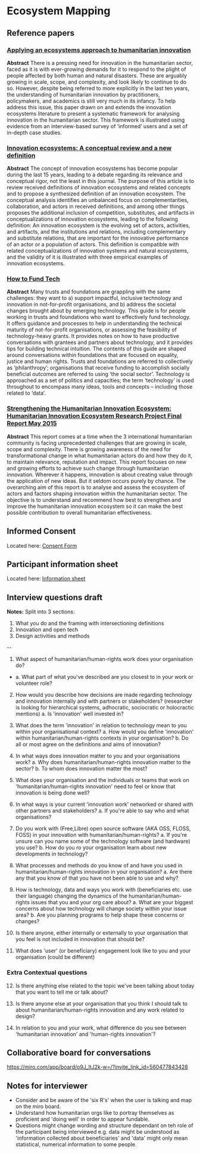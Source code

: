 # Ecosystem Mapping

## Reference papers

### [Applying an ecosystems approach to humanitarian innovation](https://www.sciencedirect.com/science/article/abs/pii/S004016252031355X)
**Abstract**
There is a pressing need for innovation in the humanitarian sector, faced as it is with ever-growing demands for it to respond to the plight of people affected by both human and natural disasters. These are arguably growing in scale, scope, and complexity, and look likely to continue to do so. However, despite being referred to more explicitly in the last ten years, the understanding of humanitarian innovation by practitioners, policymakers, and academics is still very much in its infancy. To help address this issue, this paper drawn on and extends the innovation ecosystems literature to present a systematic framework for analysing innovation in the humanitarian sector. This framework is illustrated using evidence from an interview-based survey of ‘informed’ users and a set of in-depth case studies.

### [Innovation ecosystems: A conceptual review and a new definition](https://www.sciencedirect.com/science/article/pii/S0166497218303870)
**Abstract**
The concept of innovation ecosystems has become popular during the last 15 years, leading to a debate regarding its relevance and conceptual rigor, not the least in this journal. The purpose of this article is to review received definitions of innovation ecosystems and related concepts and to propose a synthesized definition of an innovation ecosystem. The conceptual analysis identifies an unbalanced focus on complementarities, collaboration, and actors in received definitions, and among other things proposes the additional inclusion of competition, substitutes, and artifacts in conceptualizations of innovation ecosystems, leading to the following definition: An innovation ecosystem is the evolving set of actors, activities, and artifacts, and the institutions and relations, including complementary and substitute relations, that are important for the innovative performance of an actor or a population of actors. This definition is compatible with related conceptualizations of innovation systems and natural ecosystems, and the validity of it is illustrated with three empirical examples of innovation ecosystems.

### [How to Fund Tech](http://alixdunn.com/how-to-fund-tech/)
**Abstract**
Many trusts and foundations are grappling with the same challenges: they want to a) support impactful, inclusive technology and innovation in not-for-profit organisations, and b) address the societal changes brought about by emerging technology.
This guide is for people working in trusts and foundations who want to effectively fund technology. It offers guidance and processes to help in understanding the technical maturity of not-for-profit organisations, or assessing the feasibility of technology-heavy grants. It provides notes on how to have productive conversations with grantees and partners about technology, and it provides tips for building technical intuition.
The contents of this guide are shaped around conversations within foundations that are focused on equality, justice and human rights.
Trusts and foundations are referred to collectively as ‘philanthropy’; organisations that receive funding to accomplish socially beneficial outcomes are referred to using ‘the social sector’. Technology is approached as a set of politics and capacities; the term ‘technology’ is used throughout to encompass many ideas, tools and concepts – including those related to ‘data’.

### [Strengthening the Humanitarian Innovation Ecosystem: Humanitarian Innovation Ecosystem Research Project Final Report May 2015](https://cris.brighton.ac.uk/ws/files/368414/2015%20Rush%20Strengthening%20the%20humanitarian%20ecosystem.pdf)

**Abstract**
This report comes at a time when the 3 international humanitarian community is facing unprecedented challenges that are growing in scale, scope and complexity. There is growing awareness of the need for transformational change in what humanitarian actors do and how they do it, to maintain relevance, reputation and impact. This report focuses on new and growing efforts to achieve such change through humanitarian innovation. Wherever it happens, innovation is about creating value through the application of new ideas. But it seldom occurs purely by chance. The overarching aim of this report is to analyse and assess the ecosystem of actors and factors shaping innovation within the humanitarian sector. The objective is to understand and recommend how best to strengthen and improve the humanitarian innovation ecosystem so it can make the best possible contribution to overall humanitarian effectiveness. 


## Informed Consent
Located here: [Consent Form](https://github.com/Erioldoesdesign/Design_HOSS_PhD/blob/main/ecosystem%20mapping%20Interviews/consent-form.md)

## Participant information sheet
Located here: [Information sheet](https://github.com/Erioldoesdesign/Design_HOSS_PhD/blob/main/ecosystem%20mapping%20Interviews/Participant-information-sheet.md)


## Interview questions draft

**Notes:** Split into 3 sections: 
1. What you do and the framing with intersectioning definitions 
2. Innovation and open tech
3. Design activities and methods

--

1. What aspect of humanitarian/human-rights work does your organisation do?
  * a. What part of what you've described are you closest to in your work or volunteer role?
  
2. How would you describe how decisions are made regarding technology and innovation internally and with partners or stakeholders? (researcher is looking for hierarchical systems, adhocratic, sociocratic or holocractic mentions)
   a. Is 'innovation' well invested in?
  
3. What does the term 'innovation' in relation to technology mean to you within your organisational context?
   a. How would you define 'innovation' within humanitarian/human-rights contexts in your organisation?
   b. Do all or most agree on the definitions and aims of innovation?

4. In what ways does innovation matter to you and your organisations work? 
  a. Why does humanitarian/human-rights innovation matter to the sector?
  b. To whom does innovation matter the most?

5. What does your organisation and the individuals or teams that work on 'humanitarian/human-rights innovation' need to feel or know that innovation is being done well?

6. In what ways is your current 'innovation work' networked or shared with other partners and stakeholders?
   a. If you're able to say who and what organisations?
   
7. Do you work with (Free,Libre) open source software (AKA OSS, FLOSS, FOSS) in your innovation with humanitarian/human-rights?
   a. If you're unsure can you name some of the technology software (and hardware) you use?
   b. How do you ro your organisation learn about new developments in technology?
   
8. What processes and methods do you know of and have you used in humanitarian/human-rights innovation in your organisation?
   a. Are there any that you know of that you have not been able to use and why?
   
9. How is technology, data and ways you work with (beneficiaries etc. use their language) changing the dynamics of the humanitarian/human-rights issues that you and your org care about?
   a. What are your biggest concerns about how technology will change society within your issue area?
   b. Are you planning programs to help shape these concerns or changes?
   
10. Is there anyone, either internally or externally to your organisation that you feel is not included in innovation that should be?

11. What does 'user' (or beneficiary) engagement look like to you and your organisation (could be different)


### Extra Contextual questions

12. Is there anything else related to the topic we've been talking about today that you want to tell me or talk about?

13. Is there anyone else at your organisation that you think I should talk to about humanitarian/human-rights innovation and any work related to design?

14. In relation to you and your work, what difference do you see between 'humanitarian innovation' and 'human-rights innovation'?


## Collaborative board for conversations
https://miro.com/app/board/o9J_ltJ2k-w=/?invite_link_id=560477843428


## Notes for interviewer

- Consider and be aware of the 'six R's' when the user is talking and map on the miro board.
- Understand how humanitarian orgs like to portray themselves as proficient and 'doing well' in order to appear fundable.
- Questions might change wording and structure dependant on teh role of the participant being interviewed e.g. data might be understood as 'information collected about beneficiaries' and 'data' might only mean statistical, numerical information to some people.

